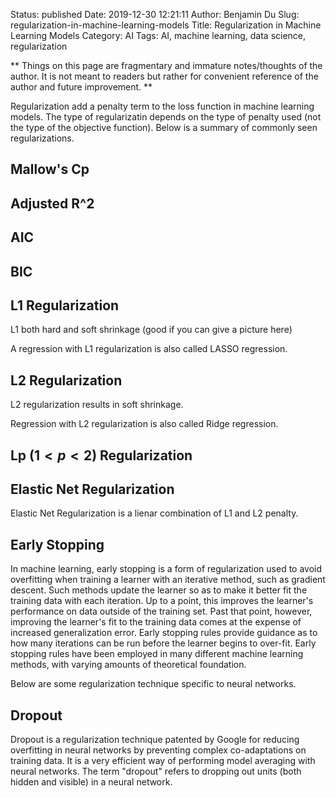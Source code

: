 Status: published
Date: 2019-12-30 12:21:11
Author: Benjamin Du
Slug: regularization-in-machine-learning-models
Title: Regularization in Machine Learning Models
Category: AI
Tags: AI, machine learning, data science, regularization

**
Things on this page are fragmentary and immature notes/thoughts of the author.
It is not meant to readers but rather for convenient reference of the author and future improvement.
**

Regularization add a penalty term to the loss function in machine learning models.
The type of regularizatin depends on the type of penalty used 
(not the type of the objective function).
Below is a summary of commonly seen regularizations.

## Mallow's Cp

## Adjusted R^2

## AIC

## BIC 

## L1 Regularization

L1 both hard and soft shrinkage (good if you can give a picture here)

A regression with L1 regularization is also called LASSO regression.

## L2 Regularization 

L2 regularization results in soft shrinkage. 

Regression with L2 regularization is also called Ridge regression.

## Lp ($1 < p < 2$) Regularization

## Elastic Net Regularization

Elastic Net Regularization is a lienar combination of L1 and L2 penalty.

## Early Stopping

In machine learning, 
early stopping is a form of regularization used to avoid overfitting 
when training a learner with an iterative method, such as gradient descent. 
Such methods update the learner so as to make it better fit the training data with each iteration. 
Up to a point, 
this improves the learner's performance on data outside of the training set. 
Past that point, 
however, 
improving the learner's fit to the training data comes at the expense of increased generalization error. 
Early stopping rules provide guidance as to how many iterations can be run before the learner begins to over-fit. 
Early stopping rules have been employed in many different machine learning methods, 
with varying amounts of theoretical foundation.

Below are some regularization technique specific to neural networks.

## Dropout

Dropout is a regularization technique patented by Google 
for reducing overfitting in neural networks 
by preventing complex co-adaptations on training data. 
It is a very efficient way of performing model averaging with neural networks.
The term "dropout" refers to dropping out units (both hidden and visible) in a neural network.

